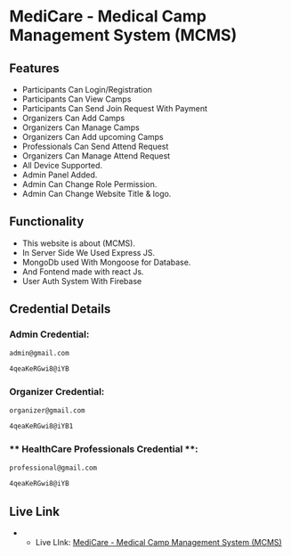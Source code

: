 # MediCare - Medical Camp Management System (MCMS)

## Features
- Participants Can Login/Registration
- Participants Can View Camps
- Participants Can Send Join Request With Payment
- Organizers Can Add Camps
- Organizers Can Manage Camps
- Organizers Can Add upcoming Camps
- Professionals Can Send Attend Request
- Organizers Can Manage Attend Request
- All Device Supported.
- Admin Panel Added.
- Admin Can Change Role Permission.
- Admin Can Change Website Title & logo.

## Functionality
- This website is about (MCMS).
- In Server Side We Used Express JS.
- MongoDb used With Mongoose for Database.
- And Fontend made with react Js.
- User Auth System With Firebase

## Credential Details
### Admin Credential:
```bash
admin@gmail.com
```
```bash
4qeaKeRGwi8@iYB
```
### Organizer Credential:
```bash
organizer@gmail.com
```
```bash
4qeaKeRGwi8@iYB1
```

### ** HealthCare Professionals Credential **:
```bash
professional@gmail.com
```
```bash
4qeaKeRGwi8@iYB
```

## Live Link
- * Live LInk: [MediCare - Medical Camp Management System (MCMS)](https://medicare-svc.netlify.app/)
